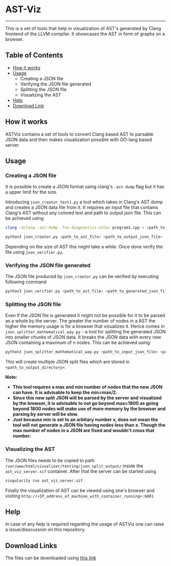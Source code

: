 # AST-Viz
---

This is a set of tools that help in visualization of AST's generated by Clang frontend of the LLVM compiler. It showcases the AST in form of graphs on a browser.


## Table of Contents

+ [How it works](https://github.com/CDAC-SSDG/Tools/edit/main/AST-Viz/Readme.md#how-it-works)
+ [Usage](https://github.com/CDAC-SSDG/Tools/edit/main/AST-Viz/Readme.md#usage)
  * Creating a JSON file
  * Verifying the JSON file generated
  * Splitting the JSON file
  * Visualizing the AST
+ [Help](https://github.com/CDAC-SSDG/Tools/edit/main/AST-Viz/Readme.md#help)
+ [Download Link](https://github.com/CDAC-SSDG/Tools/edit/main/AST-Viz/Readme.md#download-link)

## How it works

ASTViz contains a set of tools to convert Clang based AST to parsable JSON data and then makes visualization possible with GO-lang based server.

## Usage

### Creating a JSON file

It is possible to create a JSON format using clang's `-ast-dump` flag but it has a upper limit for the size.

Introducing `json_creator_test1.py` a tool which takes in Clang's AST dump and creates a JSON data file from it. It requires an input file that contains Clang's AST without any colored text and path to output json file. This can be achieved using

```bash
clang -Xclang -ast-dump -fno-diagnostics-color program1.cpp > <path_to_ast_file>
```

```bash
python3 json_creator.py <path_to_ast_file> <path_to_output_json_file>
```

Depending on the size of AST this might take a while. Once done verify the file using `json_verifier.py`.

### Verifying the JSON file generated

The JSON file produced by `json_creator.py` can be verified by executing following command

```bash
python3 json_verifier.py <path_to_ast_file> <path_to_generated_json_file>
```
### Splitting the JSON file

Even if the JSON file is generated it might not be possible for it to be parsed as a whole by the server. The greater the number of nodes in a AST the higher the memory usage is for a browser that visualizes it. Hence comes in `json_splitter_mathematical_way.py` - a tool for splitting the generated JSON into smaller chunks of JSON data. It breaks the JSON data with every new JSON containing a maximum of n nodes. This can be achieved using:

```bash
python3 json_splitter_mathematical_way.py <path_to_input_json_file> <path_to_output_directory> <max_number_of_nodes_allowed> <min_number_of_nodes>
```

This will create multiple JSON split files which are stored in `<path_to_output_directory>`.

**Note:** 
+ **This tool requires a max and min number of nodes that the new JSON can have. It is advisable to keep the min=max/2.**
+ **Since this new split JSON will be parsed by the server and visualized by the browser, it is advisable to not go beyond max=1800 as going beyond 1800 nodes will make use of more memory by the browser and parsing by server will be slow.**
+ **Just because min is set to an arbitary number x, does not mean the tool will not generate a JSON file having nodes less than x. Though the max number of nodes in a JSON are fixed and wouldn't cross that number.**

### Visualizing the AST 

The JSON files needs to be copied to path `/var/www/html/visualiser/testing/json_split_output/` inside the `ast_viz_server.sif` container. After that the server can be started using

```bash
singularity run ast_viz_server.sif
```

Finally the visualization of AST can be viewed using one's browser and visiting `http://<IP_address_of_machine_with_container_running>:6001`


## Help

In case of any help is required regarding the usage of ASTViz one can raise a issue/disscussion on this repository.

## Download Links

The files can be downloaded using [this link](https://ssdg.cdacb.in:5000/)

